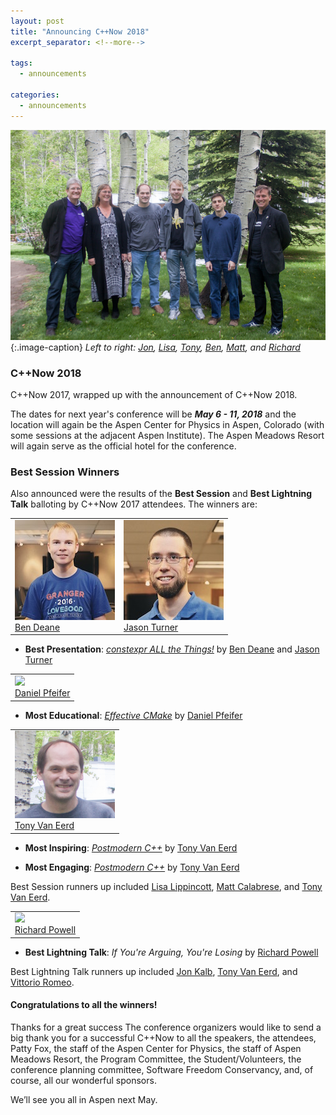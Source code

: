 ```yaml
---
layout: post
title: "Announcing C++Now 2018"
excerpt_separator: <!--more-->

tags:
  - announcements
  
categories:
  - announcements
---
```


![Award Winners](/images/speakers/2017award.winners.jpeg)
{:.image-caption}
*Left to right: [Jon](https://cppnow2017.sched.com/sched23), [Lisa](https://cppnow2017.sched.com/speaker/lisa_lippincott), [Tony](https://cppnow2017.sched.com/speaker/eventbrite246), [Ben](https://cppnow2017.sched.com/speaker/ben_deane), [Matt](https://cppnow2017.sched.com/speaker/rivorus), and [Richard](https://cppnow2017.sched.com/powell_richard)*

### C++Now 2018

C++Now 2017, wrapped up with the announcement of C++Now 2018.

The dates for next year's conference will be ***May 6 - 11, 2018*** and the location will again be the Aspen Center for Physics in Aspen, Colorado (with some sessions at the adjacent Aspen Institute). The Aspen Meadows Resort will again serve as the official hotel for the conference.

### Best Session Winners
Also announced were the results of the __Best Session__ and __Best Lightning Talk__ balloting by C++Now 2017 attendees. The winners are:

<!--more-->

<table align="center">
    <tr>
        <td><a href="https://cppnow2017.sched.com/speaker/ben_deane"><img width="160" src="/images/speakers/Ben.Deane.jpeg"></a><br><a href="https://cppnow2017.sched.com/speaker/ben_deane">Ben Deane</a></td>
        <td><a href="https://cppnow2017.sched.com/speaker/jason_turner.6k0ir5x"><img width="160" src="/images/Jason.Turner.jpeg"></a><br><a href="https://cppnow2017.sched.com/speaker/jason_turner.6k0ir5x">Jason Turner</a></td>
    </tr>
</table>

* **Best Presentation**: [*constexpr ALL the Things!*](http://sched.co/A8IX) by [Ben Deane](https://cppnow2017.sched.com/speaker/ben_deane) and [Jason Turner](https://cppnow2017.sched.com/speaker/jason_turner.6k0ir5x)

<table align="center">
    <tr>
        <td><a href="https://cppnow2017.sched.com/speaker/purpleKarrot"><img width="160" src="https://static.sched.com/a12/3870011/avatar.jpg.320x320px.jpg?12e"></a><br><a href="https://cppnow2017.sched.com/speaker/purpleKarrot">Daniel Pfeifer</a></td>
    </tr>
</table>

* **Most Educational**: [*Effective CMake*](https://cppnow2017.sched.com/event/A8J6/effective-cmake) by [Daniel Pfeifer](https://cppnow2017.sched.com/speaker/purpleKarrot)

<table align="center">
    <tr>
        <td><a href="https://cppnow2017.sched.com/speaker/eventbrite246"><img width="160" src="/images/speakers/Tony.Van.Eerd.jpeg"></a><br><a href="https://cppnow2017.sched.com/speaker/eventbrite246">Tony Van Eerd</a></td>
    </tr>
</table>

* **Most Inspiring**: [*Postmodern C++*](https://cppnow2017.sched.com/event/A8Iq/postmodern-c) by [Tony Van Eerd](https://cppnow2017.sched.com/speaker/eventbrite246)

* **Most Engaging**: [*Postmodern C++*](https://cppnow2017.sched.com/event/A8Iq/postmodern-c) by [Tony Van Eerd](https://cppnow2017.sched.com/speaker/eventbrite246)

Best Session runners up included [Lisa Lippincott](https://cppnow2017.sched.com/speaker/lisa_lippincott), [Matt Calabrese](https://cppnow2017.sched.com/speaker/rivorus), and [Tony Van Eerd](https://cppnow2017.sched.com/speaker/eventbrite246).

<table align="center">
    <tr>
        <td><a href="https://cppnow2017.sched.com/powell_richard"><img width="160" src="https://static.sched.com/a5/1070822/avatar.jpg.320x320px.jpg?6b0"></a><br><a href="https://cppnow2017.sched.com/powell_richard">Richard Powell</a></td>
    </tr>
</table>

* **Best Lightning Talk**: *If You're Arguing, You're Losing* by [Richard Powell](https://cppnow2017.sched.com/powell_richard)

Best Lightning Talk runners up included [Jon Kalb](https://cppnow2017.sched.com/sched23), [Tony Van Eerd](https://cppnow2017.sched.com/speaker/eventbrite246), and [Vittorio Romeo](https://cppnow2017.sched.com/speaker/vittorio_romeo).

#### Congratulations to all the winners!

Thanks for a great success
The conference organizers would like to send a big thank you for a successful C++Now to all the speakers, the attendees, Patty Fox, the staff of the Aspen Center for Physics, the staff of Aspen Meadows Resort, the Program Committee, the Student/Volunteers, the conference planning committee, Software Freedom Conservancy, and, of course, all our wonderful sponsors.

We’ll see you all in Aspen next May.
